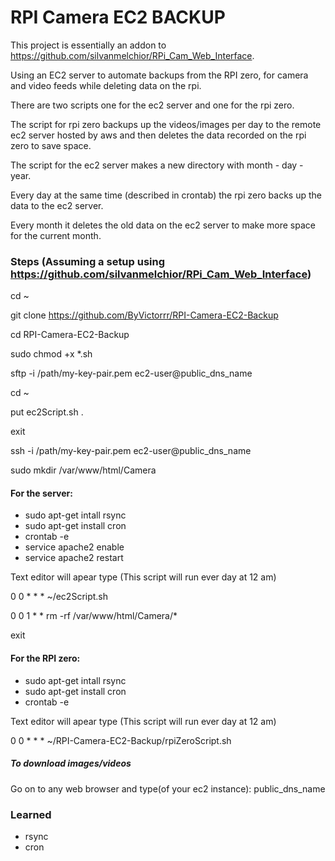 # RPI Camera EC2 BACKUP

This project is essentially an addon to https://github.com/silvanmelchior/RPi_Cam_Web_Interface.

Using an EC2 server to automate backups from the RPI zero, for camera and video feeds while deleting data on the rpi.

There are two scripts one for the ec2 server and one for the rpi zero.

The script for rpi zero backups up the videos/images per day to the remote ec2 server hosted by aws and then deletes the data recorded on the rpi zero to save space.

The script for the ec2 server makes a new directory with month - day - year. 

Every day at the same time (described in crontab) the rpi zero backs up the data to the ec2 server.

Every month it deletes the old data on the ec2 server to make more space for the current month.

### Steps (Assuming a setup using https://github.com/silvanmelchior/RPi_Cam_Web_Interface)

cd ~

git clone https://github.com/ByVictorrr/RPI-Camera-EC2-Backup

cd RPI-Camera-EC2-Backup

sudo chmod +x *.sh

sftp -i /path/my-key-pair.pem ec2-user@public_dns_name

cd ~

put ec2Script.sh .

exit

ssh -i /path/my-key-pair.pem ec2-user@public_dns_name

sudo mkdir /var/www/html/Camera

#### For the server:
* sudo apt-get intall rsync
* sudo apt-get install cron
* crontab -e
* service apache2 enable
* service apache2 restart

Text editor will apear type (This script will run ever day at 12 am) 

0 0 * * * ~/ec2Script.sh

0 0 1 * * rm -rf /var/www/html/Camera/*

exit

#### For the RPI zero:
* sudo apt-get intall rsync
* sudo apt-get install cron
* crontab -e

Text editor will apear type (This script will run ever day at 12 am) 

0 0 * * * ~/RPI-Camera-EC2-Backup/rpiZeroScript.sh

##### To download images/videos

Go on to any web browser and type(of your ec2 instance): public_dns_name

### Learned
* rsync
* cron


